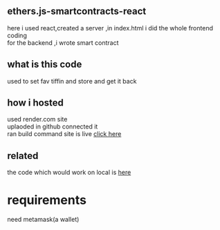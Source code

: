 ## ethers.js-smartcontracts-react
here i used react,created a server ,in index.html i did the whole frontend coding<br>
for the backend ,i wrote smart contract
## what is this code
used to set fav tiffin and store and get it back 
## how i hosted
used render.com site<br>
uplaoded  in github
connected it<br>
ran build command
site is live
[click here](https://radha-mounika-p5zs.onrender.com/_)
## related
the code which would work  on local is [here](https://github.com/m0wn1ka/web3js-smartcontract-basic)
# requirements
need metamask(a wallet) 
